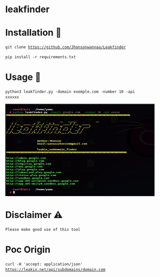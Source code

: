 # leakfinder

# Installation 📝


<code>git clone https://github.com/Jhonsonwannaa/Leakfinder </code>


<code>pip install -r requirements.txt</code>

# Usage  🚀

<code>python3 leakfinder.py -domain exemple.com -number 10 -api xxxxxx</code>

<img src="capture.PNG" alt="Image description" width="470" height="290">

# Disclaimer ⚠️


<code>Please make good use of this tool</code>

# Poc Origin
<!DOCTYPE html>
<html lang="en">
<head>
    <meta charset="UTF-8">
    <meta name="viewport" content="width=device-width, initial-scale=1.0">
    
  


 <code>curl -H 'accept: application/json' https://leakix.net/api/subdomains/domain.com</code>
   

</html>




